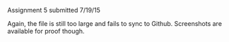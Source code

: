 Assignment 5 submitted 7/19/15

Again, the file is still too large and fails to sync to Github. Screenshots are available for proof though.
